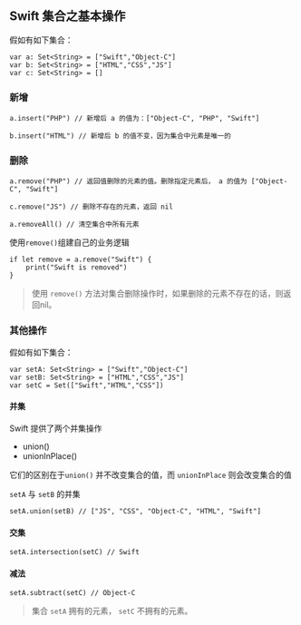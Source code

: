 ## Swift 集合之基本操作
假如有如下集合：
```
var a: Set<String> = ["Swift","Object-C"]
var b: Set<String> = ["HTML","CSS","JS"]
var c: Set<String> = []
```
### 新增
```
a.insert("PHP") // 新增后 a 的值为：["Object-C", "PHP", "Swift"]

b.insert("HTML") // 新增后 b 的值不变，因为集合中元素是唯一的
```

### 删除
```
a.remove("PHP") // 返回值删除的元素的值。删除指定元素后， a 的值为 ["Object-C", "Swift"]

c.remove("JS") // 删除不存在的元素，返回 nil

a.removeAll() // 清空集合中所有元素
```

使用`remove()`组建自己的业务逻辑
```
if let remove = a.remove("Swift") {
    print("Swift is removed")
}
```

> 使用 `remove()` 方法对集合删除操作时，如果删除的元素不存在的话，则返回nil。

### 其他操作
假如有如下集合：
```
var setA: Set<String> = ["Swift","Object-C"]
var setB: Set<String> = ["HTML","CSS","JS"]
var setC = Set(["Swift","HTML","CSS"])
```
#### 并集

Swift 提供了两个并集操作
* union()
* unionInPlace()

它们的区别在于`union()` 并不改变集合的值，而 `unionInPlace` 则会改变集合的值

`setA` 与 `setB` 的并集
```
setA.union(setB) // ["JS", "CSS", "Object-C", "HTML", "Swift"]
```

#### 交集
```
setA.intersection(setC) // Swift
```

#### 减法

```
setA.subtract(setC) // Object-C
```
> 集合 `setA` 拥有的元素， `setC`  不拥有的元素。